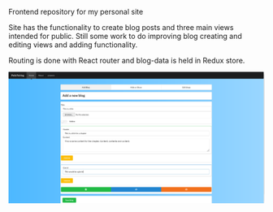 Frontend repository for my personal site

Site has the functionality to create blog posts and three main views intended for public.
Still some work to do improving blog creating and editing views and adding functionality.

Routing is done with React router and blog-data is held in Redux store. 

![mysite](blogCreationView.png)
